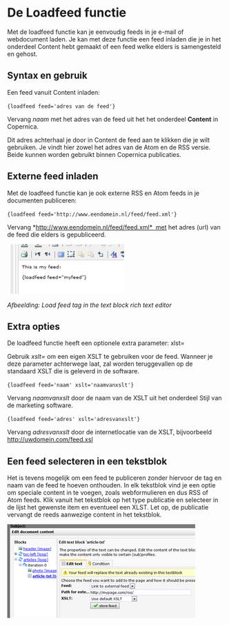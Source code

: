 # De Loadfeed functie

Met de loadfeed functie kan je eenvoudig feeds in je e-mail of
webdocument laden. Je kan met deze functie een feed inladen die je in
het onderdeel Content hebt gemaakt of een feed welke elders is
samengesteld en gehost.

## Syntax en gebruik

Een feed vanuit Content inladen:

`{loadfeed feed='adres van de feed'}`

Vervang *naam* met het adres van de feed uit het het onderdeel
**Content** in Copernica. 

Dit adres achterhaal je door in Content de feed aan te klikken die je
wilt gebruiken. Je vindt hier zowel het adres van de Atom en de RSS
versie. Beide kunnen worden gebruikt binnen Copernica publicaties.

Externe feed inladen
--------------------

Met de loadfeed functie kan je ook externe RSS en Atom feeds in je
documenten publiceren:

`{loadfeed feed='http://www.eendomein.nl/feed/feed.xml'}`

Vervang *http://www.eendomein.nl/feed/feed.xml*  met het adres (url) van
de feed die elders is gepubliceerd.

![](../images/loadfeed1.png)

*Afbeelding: Load feed tag in the text block rich text editor*

## Extra opties

De loadfeed functie heeft een optionele extra parameter: xlst=

Gebruik *xslt=* om een eigen XSLT te gebruiken voor de feed. Wanneer je
deze parameter achterwege laat, zal worden teruggevallen op de
standaard XSLT die is geleverd in de software.

`{loadfeed feed='naam' xslt='naamvanxslt'}`

Vervang *naamvanxslt* door de naam van de XSLT uit het onderdeel Stijl
van de marketing software.

`{loadfeed feed='adres' xslt='adresvanxslt'}`

Vervang *adresvanxslt* door de internetlocatie van de XSLT, bijvoorbeeld
http://uwdomein.com/feed.xsl

Een feed selecteren in een tekstblok
------------------------------------

Het is tevens mogelijk om een feed te publiceren zonder hiervoor de tag
en naam van de feed te hoeven onthouden. In elk tekstblok vind je een
optie om speciale content in te voegen, zoals webformulieren en dus RSS
of Atom feeds. Klik vanuit het tekstblok op het type publicatie en
selecteer in de lijst het gewenste item en eventueel een XLST. Let op,
de publicatie vervangt de reeds aanwezige content in het tekstblok.

![](../images/loadfeedfunction.png)

